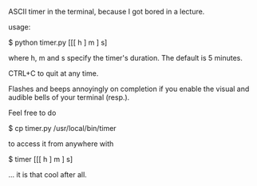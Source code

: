 ASCII timer in the terminal, because I got bored in a lecture.

usage:

$ python timer.py [[[ h ] m ] s]

where h, m and s specify the timer's duration. The default is 5 minutes.

CTRL+C to quit at any time.

Flashes and beeps annoyingly on completion if you enable the visual and
audible bells of your terminal (resp.).

Feel free to do

$ cp timer.py /usr/local/bin/timer

to access it from anywhere with

$ timer [[[ h ] m ] s]

... it is that cool after all.
